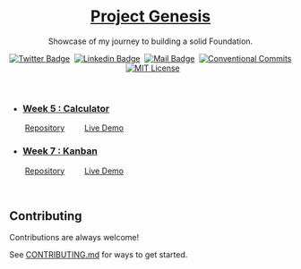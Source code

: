 <a href="./">
  <h1 align="center">Project Genesis</h1>
</a>

<p align="center">
  Showcase of my journey to building a solid Foundation.
</p>

<div align= center>

[![Twitter Badge](https://img.shields.io/badge/-@devwithjay-1ca0f1?style=social&labelColor=red&logo=x&logoColor=black&link=https://twitter.com/devwithjay)](https://twitter.com/devwithjay)&nbsp;&nbsp;[![Linkedin Badge](https://img.shields.io/badge/@devwithjay-0e76a8)](https://www.linkedin.com/in/devwithjay/)&nbsp;&nbsp;[![Mail Badge](https://img.shields.io/badge/-hello@devwithjay.com-c0392b?style=flat&labelColor=c0392b&logo=gmail&logoColor=pink)](mailto:hello@devwithjay.com)&nbsp;&nbsp;[![Conventional Commits](https://img.shields.io/badge/Conventional%20Commits-1.0.0-%23FE5196?logo=conventionalcommits&logoColor=white)](https://conventionalcommits.org)&nbsp;&nbsp;[![MIT License](https://img.shields.io/badge/License-MIT-green.svg)](https://choosealicense.com/licenses/mit/)

</div> <br>

- ### [Week 5 : Calculator](./calculator/README.md)

  &nbsp;[Repository](https://github.com/devwithjay/arithmetica) &nbsp;&nbsp;&nbsp;&nbsp;&nbsp;&nbsp;&nbsp; [Live Demo](https://arithmetica.vercel.app/)

- ### [Week 7 : Kanban](./kanban/README.md)

  &nbsp;[Repository](https://github.com/devwithjay/boardify) &nbsp;&nbsp;&nbsp;&nbsp;&nbsp;&nbsp;&nbsp; [Live Demo](https://the-boardify.vercel.app/)

<br>

## Contributing

Contributions are always welcome!

See [CONTRIBUTING.md](../CONTRIBUTING.md) for ways to get started.
</br></br>
